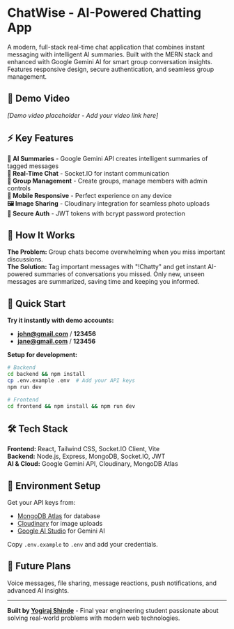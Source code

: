 # ChatWise - AI-Powered Chatting App

A modern, full-stack real-time chat application that combines instant messaging with intelligent AI summaries. Built with the MERN stack and enhanced with Google Gemini AI for smart group conversation insights. Features responsive design, secure authentication, and seamless group management.

## 🎥 Demo Video

*[Demo video placeholder - Add your video link here]*

## ⚡ Key Features

**🤖 AI Summaries** - Google Gemini API creates intelligent summaries of tagged messages  
**💬 Real-Time Chat** - Socket.IO for instant communication  
**👥 Group Management** - Create groups, manage members with admin controls  
**📱 Mobile Responsive** - Perfect experience on any device  
**🖼️ Image Sharing** - Cloudinary integration for seamless photo uploads  
**🔐 Secure Auth** - JWT tokens with bcrypt password protection

## 🎯 How It Works

**The Problem:** Group chats become overwhelming when you miss important discussions.  
**The Solution:** Tag important messages with "!Chatty" and get instant AI-powered summaries of conversations you missed. Only new, unseen messages are summarized, saving time and keeping you informed.

## 🚀 Quick Start

**Try it instantly with demo accounts:**
- **john@gmail.com** / **123456**
- **jane@gmail.com** / **123456**

**Setup for development:**
```bash
# Backend
cd backend && npm install
cp .env.example .env  # Add your API keys
npm run dev

# Frontend  
cd frontend && npm install && npm run dev
```

## 🛠️ Tech Stack

**Frontend:** React, Tailwind CSS, Socket.IO Client, Vite  
**Backend:** Node.js, Express, MongoDB, Socket.IO, JWT  
**AI & Cloud:** Google Gemini API, Cloudinary, MongoDB Atlas

## 🔧 Environment Setup

Get your API keys from:
- [MongoDB Atlas](https://cloud.mongodb.com/) for database
- [Cloudinary](https://cloudinary.com/) for image uploads  
- [Google AI Studio](https://makersuite.google.com/app/apikey) for Gemini AI

Copy `.env.example` to `.env` and add your credentials.

## 🔮 Future Plans

Voice messages, file sharing, message reactions, push notifications, and advanced AI insights.

---

**Built by [Yogiraj Shinde](https://github.com/yogirajbshinde21)** - Final year engineering student passionate about solving real-world problems with modern web technologies.
